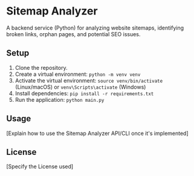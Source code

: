 # Sitemap Analyzer

A backend service (Python) for analyzing website sitemaps, identifying broken links, orphan pages, and potential SEO issues.

## Setup

1.  Clone the repository.
2.  Create a virtual environment: `python -m venv venv`
3.  Activate the virtual environment: `source venv/bin/activate` (Linux/macOS) or `venv\Scripts\activate` (Windows)
4.  Install dependencies: `pip install -r requirements.txt`
5.  Run the application: `python main.py`

## Usage

[Explain how to use the Sitemap Analyzer API/CLI once it's implemented]

## License

[Specify the License used]